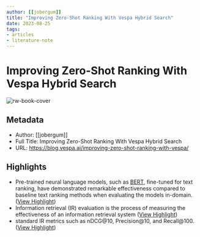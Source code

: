 ```yaml
---
author: [[jobergum]]
title: "Improving Zero-Shot Ranking With Vespa Hybrid Search"
date: 2023-08-25
tags: 
- articles
- literature-note
---
```

# Improving Zero-Shot Ranking With Vespa Hybrid Search

![rw-book-cover](https://blog.vespa.ai/assets/2023-01-06-improving-zero-shot-ranking-with-vespa/norbert-braun-uU8n5LuzpTc-unsplash.jpg)

## Metadata
- Author: [[jobergum]]
- Full Title: Improving Zero-Shot Ranking With Vespa Hybrid Search
- URL: https://blog.vespa.ai/improving-zero-shot-ranking-with-vespa/

## Highlights
- Pre-trained neural language models, such as [BERT](https://jalammar.github.io/illustrated-bert/), fine-tuned for text ranking, have demonstrated remarkable effectiveness compared to baseline text ranking methods when evaluating the models in-domain. ([View Highlight](https://read.readwise.io/read/01gtq70eac0dyf7s21717fmd2t))
- Information retrieval (IR) evaluation is the process of measuring the effectiveness of an information retrieval system ([View Highlight](https://read.readwise.io/read/01gtq72pwq720f86jcev1j0zer))
- standard IR metrics such as nDCG@10, Precision@10, and Recall@100. ([View Highlight](https://read.readwise.io/read/01gtq74jk0kb6jk2v83yk2nb8r))
